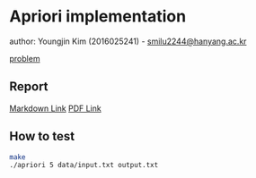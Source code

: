 # Apriori implementation

author: Youngjin Kim (2016025241) - smilu2244@hanyang.ac.kr

[problem](./docs/assignment.pdf)

## Report

[Markdown Link](./docs/report.md)
[PDF Link](./docs/report.pdf)
## How to test

```sh
make
./apriori 5 data/input.txt output.txt
```
